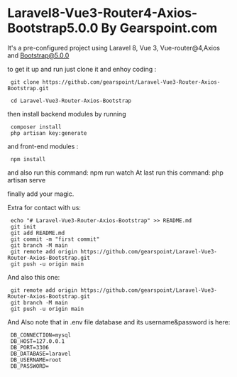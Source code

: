 # Laravel8-Vue3-Router4-Axios-Bootstrap5.0.0 By Gearspoint.com

It's a pre-configured project using Laravel 8, Vue 3, Vue-router@4,Axios and Bootstrap@5.0.0

to get it up and run just clone it and enhoy coding :

     git clone https://github.com/gearspoint/Laravel-Vue3-Router-Axios-Bootstrap.git

     cd Laravel-Vue3-Router-Axios-Bootstrap



then install backend modules by running 

     composer install
     php artisan key:generate

and front-end modules :

     npm install
and also run this command:
     npm run watch
At last run this command:
     php artisan serve

finally add your magic.  

Extra for contact with us:

     echo "# Laravel-Vue3-Router-Axios-Bootstrap" >> README.md
     git init
     git add README.md
     git commit -m "first commit"
     git branch -M main
     git remote add origin https://github.com/gearspoint/Laravel-Vue3-Router-Axios-Bootstrap.git
     git push -u origin main
And also this one:

     git remote add origin https://github.com/gearspoint/Laravel-Vue3-Router-Axios-Bootstrap.git
     git branch -M main
     git push -u origin main
And Also note that in .env file database and its username&password is here:

     DB_CONNECTION=mysql
     DB_HOST=127.0.0.1
     DB_PORT=3306
     DB_DATABASE=laravel
     DB_USERNAME=root
     DB_PASSWORD=
